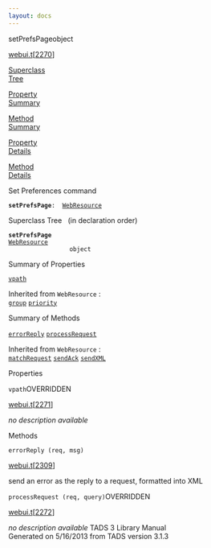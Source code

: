 ```yaml
---
layout: docs
---
```

<span class="title">setPrefsPage</span><span class="type">object</span>

[webui.t](../file/webui.t.html)\[[2270](../source/webui.t.html#2270)\]

[Superclass  
Tree](#_SuperClassTree_)

[Property  
Summary](#_PropSummary_)

[Method  
Summary](#_MethodSummary_)

[Property  
Details](#_Properties_)

[Method  
Details](#_Methods_)



Set Preferences command

**`setPrefsPage`**` :   `[`WebResource`](../object/WebResource.html)



<span id="_SuperClassTree_"></span>



<span class="hdln">Superclass Tree</span>   (in declaration order)



**`setPrefsPage`**  
[`WebResource`](../object/WebResource.html)  
`                 object`  
<span id="_PropSummary_"></span>



<span class="hdln">Summary of Properties</span>  



[`vpath`](#vpath)

Inherited from `WebResource` :  
[`group`](../object/WebResource.html#group) [`priority`](../object/WebResource.html#priority)

<span id="_MethodSummary_"></span>



<span class="hdln">Summary of Methods</span>  



[`errorReply`](#errorReply) [`processRequest`](#processRequest)

Inherited from `WebResource` :  
[`matchRequest`](../object/WebResource.html#matchRequest) [`sendAck`](../object/WebResource.html#sendAck) [`sendXML`](../object/WebResource.html#sendXML)

<span id="_Properties_"></span>



<span class="hdln">Properties</span>  



<span id="vpath"></span>

`vpath`<span class="rem">OVERRIDDEN</span>

[webui.t](../file/webui.t.html)\[[2271](../source/webui.t.html#2271)\]



*no description available*



<span id="_Methods_"></span>



<span class="hdln">Methods</span>  



<span id="errorReply"></span>

`errorReply (req, msg)`

[webui.t](../file/webui.t.html)\[[2309](../source/webui.t.html#2309)\]



send an error as the reply to a request, formatted into XML



<span id="processRequest"></span>

`processRequest (req, query)`<span class="rem">OVERRIDDEN</span>

[webui.t](../file/webui.t.html)\[[2272](../source/webui.t.html#2272)\]



*no description available*
TADS 3 Library Manual  
Generated on 5/16/2013 from TADS version 3.1.3


